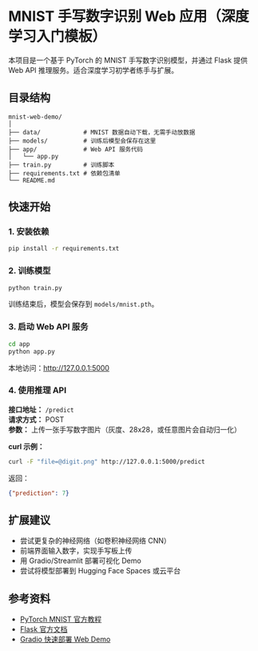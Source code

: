 # MNIST 手写数字识别 Web 应用（深度学习入门模板）

本项目是一个基于 PyTorch 的 MNIST 手写数字识别模型，并通过 Flask 提供 Web API 推理服务。适合深度学习初学者练手与扩展。

## 目录结构

```
mnist-web-demo/
│
├── data/            # MNIST 数据自动下载，无需手动放数据
├── models/          # 训练后模型会保存在这里
├── app/             # Web API 服务代码
│   └── app.py
├── train.py         # 训练脚本
├── requirements.txt # 依赖包清单
└── README.md
```

## 快速开始

### 1. 安装依赖

```bash
pip install -r requirements.txt
```

### 2. 训练模型

```bash
python train.py
```
训练结束后，模型会保存到 `models/mnist.pth`。

### 3. 启动 Web API 服务

```bash
cd app
python app.py
```
本地访问：http://127.0.0.1:5000

### 4. 使用推理 API

**接口地址：** `/predict`  
**请求方式：** POST  
**参数：** 上传一张手写数字图片（灰度、28x28，或任意图片会自动归一化）

**curl 示例：**
```bash
curl -F "file=@digit.png" http://127.0.0.1:5000/predict
```
返回：
```json
{"prediction": 7}
```

## 扩展建议

- 尝试更复杂的神经网络（如卷积神经网络 CNN）
- 前端界面输入数字，实现手写板上传
- 用 Gradio/Streamlit 部署可视化 Demo
- 尝试将模型部署到 Hugging Face Spaces 或云平台

## 参考资料

- [PyTorch MNIST 官方教程](https://pytorch.org/tutorials/beginner/blitz/cifar10_tutorial.html)
- [Flask 官方文档](https://flask.palletsprojects.com/)
- [Gradio 快速部署 Web Demo](https://gradio.app/)
